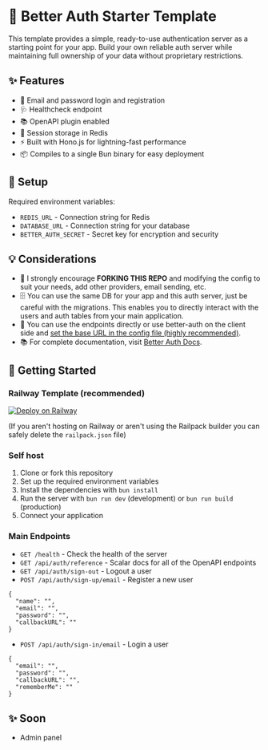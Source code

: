 # 🔐 Better Auth Starter Template

This template provides a simple, ready-to-use authentication server as a starting point for your app. Build your own reliable auth server while maintaining full ownership of your data without proprietary restrictions.

## ✨ Features
- 📧 Email and password login and registration
- 🩺 Healthcheck endpoint
- 📚 OpenAPI plugin enabled
- 💾 Session storage in Redis
- ⚡ Built with Hono.js for lightning-fast performance
- 📦 Compiles to a single Bun binary for easy deployment

## 🔧 Setup

Required environment variables:
- `REDIS_URL` - Connection string for Redis
- `DATABASE_URL` - Connection string for your database
- `BETTER_AUTH_SECRET` - Secret key for encryption and security

## 💡 Considerations
- 🔄 I strongly encourage **FORKING THIS REPO** and modifying the config to suit your needs, add other providers, email sending, etc.
- 🗄️ You can use the same DB for your app and this auth server, just be careful with the migrations. This enables you to directly interact with the users and auth tables from your main application.
- 🔌 You can use the endpoints directly or use better-auth on the client side and [set the base URL in the config file (highly recommended)](https://www.better-auth.com/docs/installation#create-client-instance).
- 📚 For complete documentation, visit [Better Auth Docs](https://www.better-auth.com).

## 🚀 Getting Started

### Railway Template (recommended)
[![Deploy on Railway](https://railway.com/button.svg)](https://railway.com/template/VOQsdL?referralCode=4ArgSI)

(If you aren't hosting on Railway or aren't using the Railpack builder you can safely delete the `railpack.json` file)

### Self host
1. Clone or fork this repository
2. Set up the required environment variables
3. Install the dependencies with `bun install`
4. Run the server with `bun run dev` (development) or `bun run build` (production)
5. Connect your application

### Main Endpoints
- `GET /health` - Check the health of the server
- `GET /api/auth/reference` - Scalar docs for all of the OpenAPI endpoints
- `GET /api/auth/sign-out` - Logout a user
- `POST /api/auth/sign-up/email` - Register a new user
```
{
  "name": "",
  "email": "",
  "password": "",
  "callbackURL": ""
}
```
- `POST /api/auth/sign-in/email` - Login a user
```
{
  "email": "",
  "password": "",
  "callbackURL": "",
  "rememberMe": ""
}
```

## ✨ Soon
- Admin panel